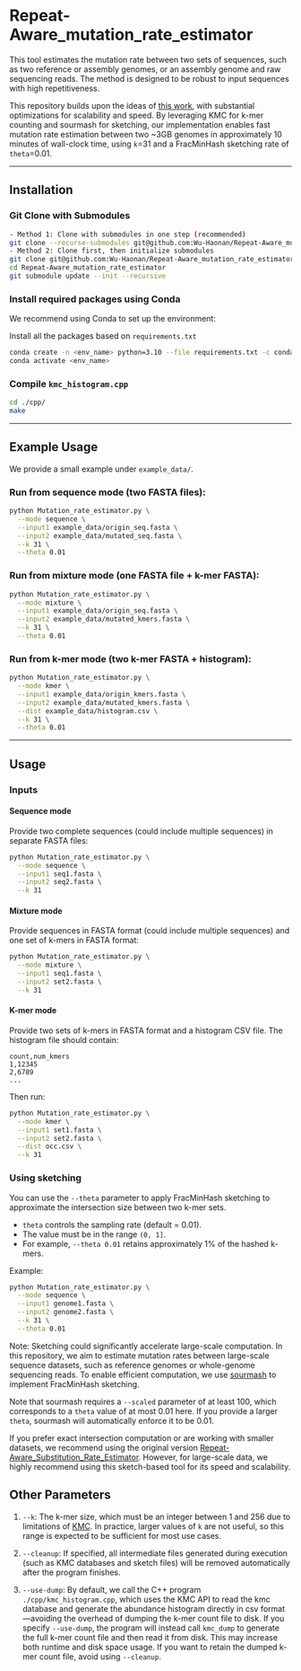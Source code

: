 # Repeat-Aware_mutation_rate_estimator

This tool estimates the mutation rate between two sets of sequences, such as two reference or assembly genomes, or an assembly genome and raw sequencing reads. The method is designed to be robust to input sequences with high repetitiveness.

This repository builds upon the ideas of [this work](https://github.com/medvedevgroup/Repeat-Aware_Substitution_Rate_Estimator/), with substantial optimizations for scalability and speed. By leveraging KMC for k-mer counting and sourmash for sketching, our implementation enables fast mutation rate estimation between two ~3GB genomes in approximately 10 minutes of wall-clock time, using `k`=31 and a FracMinHash sketching rate of `theta`=0.01.

---

## Installation

### Git Clone with Submodules

```bash 
- Method 1: Clone with submodules in one step (recommended) 
git clone --recurse-submodules git@github.com:Wu-Haonan/Repeat-Aware_mutation_rate_estimator.git
- Method 2: Clone first, then initialize submodules 
git clone git@github.com:Wu-Haonan/Repeat-Aware_mutation_rate_estimator.git 
cd Repeat-Aware_mutation_rate_estimator 
git submodule update --init --recursive
```

### Install required packages using Conda

We recommend using Conda to set up the environment:


Install all the packages based on `requirements.txt`

```bash
conda create -n <env_name> python=3.10 --file requirements.txt -c conda-forge -c bioconda -y
conda activate <env_name>
```

### Compile `kmc_histogram.cpp`

```bash
cd ./cpp/
make
```

---



## Example Usage

We provide a small example under `example_data/`.

### Run from sequence mode (two FASTA files):

```bash
python Mutation_rate_estimator.py \
  --mode sequence \
  --input1 example_data/origin_seq.fasta \
  --input2 example_data/mutated_seq.fasta \
  --k 31 \
  --theta 0.01
```

### Run from mixture mode (one FASTA file + k-mer FASTA):

```bash
python Mutation_rate_estimator.py \
  --mode mixture \
  --input1 example_data/origin_seq.fasta \
  --input2 example_data/mutated_kmers.fasta \
  --k 31 \
  --theta 0.01
```

### Run from k-mer mode (two k-mer FASTA + histogram):

```bash
python Mutation_rate_estimator.py \
  --mode kmer \
  --input1 example_data/origin_kmers.fasta \
  --input2 example_data/mutated_kmers.fasta \
  --dist example_data/histogram.csv \
  --k 31 \
  --theta 0.01
```

---

## Usage

### Inputs

#### Sequence mode

Provide two complete sequences (could include multiple sequences) in separate FASTA files:

```bash
python Mutation_rate_estimator.py \
  --mode sequence \
  --input1 seq1.fasta \
  --input2 seq2.fasta \
  --k 31
```

#### Mixture mode

Provide sequences in FASTA format (could include multiple sequences) and one set of k-mers in FASTA format:

```bash
python Mutation_rate_estimator.py \
  --mode mixture \
  --input1 seq1.fasta \
  --input2 set2.fasta \
  --k 31
```

#### K-mer mode

Provide two sets of k-mers in FASTA format and a histogram CSV file. The histogram file should contain:

```csv
count,num_kmers
1,12345
2,6789
...
```

Then run:

```bash
python Mutation_rate_estimator.py \
  --mode kmer \
  --input1 set1.fasta \
  --input2 set2.fasta \
  --dist occ.csv \
  --k 31
```

### Using sketching

You can use the `--theta` parameter to apply FracMinHash sketching to approximate the intersection size between two k-mer sets.

- `theta` controls the sampling rate (default = 0.01). 
- The value must be in the range `(0, 1]`.
- For example, `--theta 0.01` retains approximately 1% of the hashed k-mers.

Example:

```bash
python Mutation_rate_estimator.py \
  --mode sequence \
  --input1 genome1.fasta \
  --input2 genome2.fasta \
  --k 31 \
  --theta 0.01
```



Note: Sketching could significantly accelerate large-scale computation. In this repository, we aim to estimate mutation rates between large-scale sequence datasets, such as reference genomes or whole-genome sequencing reads. To enable efficient computation, we use [sourmash](https://sourmash.readthedocs.io/en/latest/index.html) to implement FracMinHash sketching.

Note that sourmash requires a `--scaled` parameter of at least 100, which corresponds to a `theta` value of at most $0.01$ here. If you provide a larger `theta`, sourmash will automatically enforce it to be 0.01.

If you prefer exact intersection computation or are working with smaller datasets, we recommend using the original version [Repeat-Aware_Substitution_Rate_Estimator](https://github.com/medvedevgroup/Repeat-Aware_Substitution_Rate_Estimator). However, for large-scale data, we highly recommend using this sketch-based tool for its speed and scalability.



## Other Parameters

1. `--k`: The k-mer size, which must be an integer between 1 and 256 due to limitations of [KMC](https://github.com/refresh-bio/KMC). In practice, larger values of `k` are not useful, so this range is expected to be sufficient for most use cases.

2. `--cleanup`: If specified, all intermediate files generated during execution (such as KMC databases and sketch files) will be removed automatically after the program finishes.

3. `--use-dump`: By default, we call the C++ program `./cpp/kmc_histogram.cpp`, which uses the KMC API to read the kmc database and generate the abundance histogram directly in csv format—avoiding the overhead of dumping the k-mer count file to disk. If you specify `--use-dump`, the program will instead call `kmc_dump` to generate the full k-mer count file and then read it from disk. This may increase both runtime and disk space usage. If you want to retain the dumped k-mer count file, avoid using `--cleanup`.

